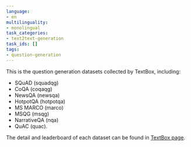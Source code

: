 ```yaml
---
language:
- en
multilinguality:
- monolingual
task_categories:
- text2text-generation
task_ids: []
tags:
- question-generation
---
```


This is the question generation datasets collected by TextBox, including:
- SQuAD (squadqg)
- CoQA (coqaqg)
- NewsQA (newsqa)
- HotpotQA (hotpotqa)
- MS MARCO (marco)
- MSQG (msqg)
- NarrativeQA (nqa)
- QuAC (quac).

The detail and leaderboard of each dataset can be found in [TextBox page](https://github.com/RUCAIBox/TextBox#dataset).